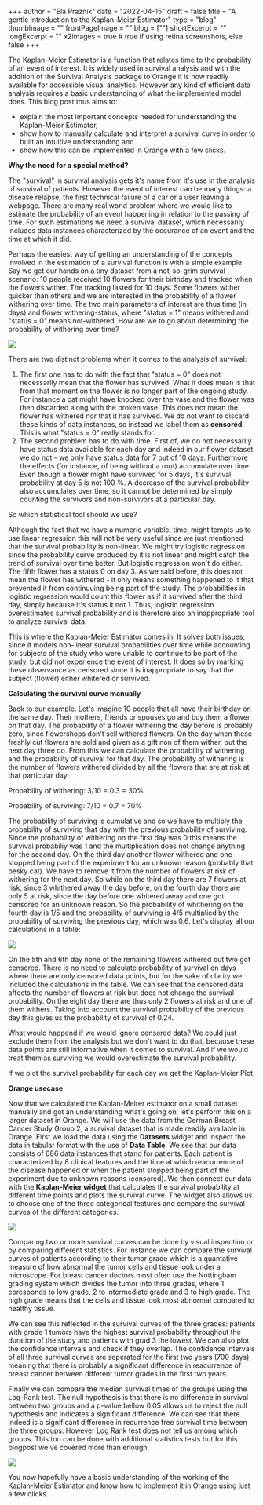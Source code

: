 +++
author = "Ela Praznik"
date = "2022-04-15"
draft = false
title = "A gentle introduction to the Kaplan-Meier Estimator"
type = "blog"
thumbImage = ""
frontPageImage = ""
blog = [""]
shortExcerpt = ""
longExcerpt = ""
x2images = true  # true if using retina screenshots, else false
+++

The Kaplan-Meier Estimator is a function that relates time to the probability of an event of interest. It is widely used in survival analysis and with the addition of the Survival Analysis package to Orange it is now readily available for accessible visual analytics. However any kind of efficient data analysis requires a basic understanding of what the implemented model does. This blog post thus aims to:

- explain the most important concepts needed for understanding the Kaplan-Meier Estimator,
- show how to manually calculate and interpret a survival curve in order to built an intuitive understanding and
- show how this can be implemented in Orange with a few clicks.

**Why the need for a special method?**

The "survival" in survival analysis gets it's name from it's use in the analysis of survival of patients. However the event of interest can be many things: a disease relapse, the first technical failure of a car or a user leaving a webpage. There are many real world problem where we would like to estimate the probability of an event happening in relation to the passing of time. For such estimations we need a survival dataset, which necessarily includes data instances characterized by the occurance of an event and the time at which it did. 

Perhaps the easiest way of getting an understanding of the concepts involved in the estimation of a survival function is with a simple example. Say we get our hands on a tiny dataset from a not-so-grim survival scenario: 10 people received 10 flowers for their birthday and tracked when the flowers wither. The tracking lasted for 10 days. Some flowers wither quicker than others and we are interested in the probability of a flower withering over time. The two main parameters of interest are thus time (in days) and flower withering-status, where "status = 1" means withered and "status = 0" means not-withered. How are we to go about determining the probability of withering over time?

![](/orange-hugo/static/blog_img/2022/2022-04-20-flowerdata.png)

There are two distinct problems when it comes to the analysis of survival:
 1. The first one has to do with the fact that "status = 0" does not necessarily mean that the flower has survived. What it does mean is that from that moment on the flower is no longer part of the ongoing study. For instance a cat might have knocked over the vase and the flower was then discarded along with the broken vase. This does not mean the flower has withered nor that it has survived. We do not want to discard these kinds of data instances, so instead we label them as **censored**. This is what "status = 0" really stands for.
 2. The second problem has to do with time. First of, we do not necessarily have status data available for each day and indeed in our flower dataset we do not - we only have status data for 7 out of 10 days. Furthermore the effects (for instance, of being without a root) accumulate over time. Even though a flower might have survived for 5 days, it's survival probability at day 5 is not 100 %. A decrease of the survival probability also accumulates over time, so it cannot be determined by simply counting the survivors and non-survivors at a particular day. 
 
So which statistical tool should we use? 

Although the fact that we have a numeric variable, time, might tempts us to use linear regression this will not be very useful since we just mentioned that the survival probability is non-linear. We might try logistic regression since the probability curve produced by it is not linear and might catch the trend of survival over time better. But logistic regression won't do either. The fifth flower has a status 0 on day 3. As we said before, this does not mean the flower has withered - it only means something happened to it that prevented it from continuuing being part of the study. The probabilities in logistic regression would count this flower as if it survived after the third day, simply because it's status it not 1. Thus, logistic regression overestimates survival probability and is therefore also an inappropriate tool to analyze survival data.

This is where the Kaplan-Meier Estimator comes in. It solves both issues, since it models non-linear survival probabilities over time while accounting for subjects of the study who were unable to continue to be part of the study, but did not experience the event of interest. It does so by marking these observance as censored since it is inappropriate to say that the subject (flower) either whitered or survived. 

**Calculating the survival curve manually**

Back to our example. Let's imagine 10 people that all have their birthday on the same day. Their mothers, friends or spouses go and buy them a flower on that day. The probability of a flower withering the day before is probably zero, since flowershops don't sell withered flowers. On the day when these freshly cut flowers are sold and given as a gift non of them wither, but the next day three do. From this we can calculate the probability of withering and the probability of survival for that day. The probability of withering is the number of flowers withered divided by all the flowers that are at risk at that particular day:

Probability of withering: 3/10 = 0.3 = 30%

Probability of surviving: 7/10 = 0.7 = 70% 

The probability of surviving is cumulative and so we have to multiply the probability of surviving that day with the previous probability of surviving. Since the probability of withering on the first day was 0 this means the survival probabiliy was 1 and the multiplication does not change anything for the second day. 
On the third day another flower withered and one stopped being part of the experiment for an unknown reason (probably that pesky cat). We have to remove it from the number of flowers at risk of withering for the next day. So while on the third day there are 7 flowers at risk, since 3 whithered away the day before, on the fourth day there are only 5 at risk, since the day before one whitered away and one got censored for an unknown reason. So the probability of whithering on the fourth day is 1/5 and the probability of surviving is 4/5 multiplied by the probability of surviving the previous day, which was 0.6. Let's display all our calculations in a table:

![](/orange-hugo/static/blog_img/2022/2022-04-20-KM-calculatingmanually.png)

On the 5th and 6th day none of the remaining flowers withered but two got censored. There is no need to calculate probability of survival on days where there are only censored data points, but for the sake of clarity we included the calculations in the table. We can see that the censored data affects the number of flowers at risk but does not change the survival probability. On the eight day there are thus only 2 flowers at risk and one of them withers. Taking into account the survival probability of the previous day this gives us the probability of survival of 0.24.

What would happend if we would ignore censored data? We could just exclude them from the analysis but we don't want to do that, because these data points are still informative when it comes to survival. And if we would treat them as surviving we would overestimate the survival probability. 

If we plot the survival probability for each day we get the Kaplan-Meier Plot. 


**Orange usecase**

Now that we calculated the Kaplan-Meirer estimator on a small dataset manually and got an understanding what's going on, let's perform this on a larger dataset in Orange. We will use the data from the German Breast Cancer Study Group 2, a survival dataset that is made readily available in Orange. First we load the data using the **Datasets** widget and inspect the data in tabular format with the use of **Data Table**. We see that our data consists of 686 data instances that stand for patients. Each patient is characterized by 8 clinical features and the time at which reacurrence of the disease happened or when the patient stopped being part of the experiment due to unknown reasons (censored). We then connect our data with the **Kaplan-Meier widget** that calculates the survival probability at different time points and plots the survival curve. The widget also allows us to choose one of the three categorical features and compare the survival curves of the different categories.

![](/orange-hugo/static/blog_img/2022/2022-04-20-kmworkflow.png)

Comparing two or more survival curves can be done by visual inspection or by comparing different statistics. For instance we can compare the survival curves of patients according to their tumor grade which is a quantative measure of how abnormal the tumor cells and tissue look under a microscope. For breast cancer doctors most often use the Nottingham grading system which divides the tumor into three grades, where 1 coresponds to low grade, 2 to intermediate grade and 3 to high grade. The high grade means that the cells and tissue look most abnormal compared to healthy tissue. 

We can see this reflected in the survival curves of the three grades: patients with grade 1 tumors have the highest survival probability throughout the duration of the study and patients with grad 3 the lowest. We can also plot the confidence intervals and check if they overlap. The confidence intervals of all three survival curves are seperated for the first two years (700 days), meaning that there is probably a significant difference in reacurrence of breast cancer between different tumor grades in the first two years. 

Finally we can compare the median survival times of the groups using the Log-Rank test. The null hypothesis is that there is no difference in survival between two groups and a p-value bellow 0.05 allows us to reject the null hypothesis and indicates a significant difference. We can see that there indeed is a significant difference in recurrence free survival time between the three groups. However Log Rank test does not tell us among which groups. This too can be done with additional statistics tests but for this blogpost we've covered more than enough. 

![](/orange-hugo/static/blog_img/2022/2022-04-20-kmgroups.png)

You now hopefully have a basic understanding of the working of the Kaplan-Meier Estimator and know how to implement it in Orange using just a few clicks.